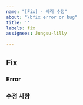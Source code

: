 ```yaml
---
name: "[Fix] - 에러 수정"
about: "\bfix error or bug"
title: ''
labels: fix
assignees: Jungsu-lilly

---
```


## Fix

### Error
### 수정 사항
